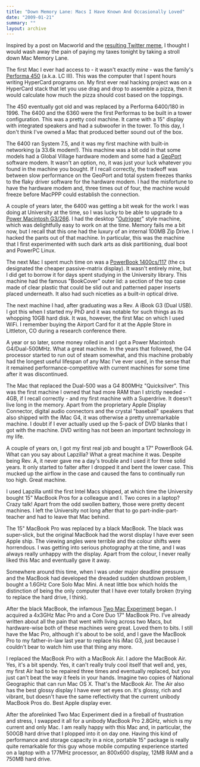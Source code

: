 ```yaml
---
title: "Down Memory Lane: Macs I Have Known And Occasionally Loved"
date: "2009-01-21"
summary: ""
layout: archive
---
```


Inspired by a post on Macworld and the [resulting Twitter meme](http://search.twitter.com/search?q=%23firstmac), I thought I would wash away the pain of paying my taxes tonight by taking a stroll down Mac Memory Lane.  
  
The first Mac I ever had access to - it wasn't exactly _mine_ - was the family's [Performa 450](http://lowendmac.com/lc/macintosh-lc-iii.html) (a.k.a. LC III). This was the computer that I spent hours writing HyperCard programs on. My first ever real hacking project was on a HyperCard stack that let you use drag and drop to assemble a pizza, then it would calculate how much the pizza should cost based on the toppings.  
  
The 450 eventually got old and was replaced by a Performa 6400/180 in 1996. The 6400 and the 6360 were the first Performas to be built in a tower configuration. This was a pretty cool machine. It came with a 15" display with integrated speakers and had a subwoofer in the tower. To this day, I don't think I've owned a Mac that produced better sound out of the box.  
  
The 6400 ran System 7.5, and it was my first machine with built-in networking (a 33.6k modem!). This machine was a bit odd in that some models had a Global Village hardware modem and some had a [GeoPort](http://en.wikipedia.org/wiki/GeoPort) software modem. It wasn't an option, no, it was just your luck whatever you found in the machine you bought. If I recall correctly, the tradeoff was between slow performance on the GeoPort and total system freezes thanks to the flaky driver software for the hardware modem. I had the misfortune to have the hardware modem and, three times out of four, the machine would freeze before MacPPP could establish the connection.  
  
A couple of years later, the 6400 was getting a bit weak for the work I was doing at University at the time, so I was lucky to be able to upgrade to a [Power Macintosh G3/266](http://lowendmac.com/ppc/beige-power-mac-g3-1997.html). I had the desktop "[Outrigger](http://en.wikipedia.org/wiki/Outrigger_Macintosh)" style machine, which was delightfully easy to work on at the time. Memory fails me a bit now, but I recall that this one had the luxury of an internal 100MB Zip Drive. I hacked the pants out of that machine. In particular, this was the machine that I first experimented with such dark arts as disk partitioning, dual boot and PowerPC Linux.  
  
The next Mac I spent much time on was a [PowerBook 1400cs/117](http://lowendmac.com/pb2/powerbook-1400.html) (the cs designated the cheaper passive-matrix display). It wasn't entirely mine, but I did get to borrow it for days spent studying in the University library. This machine had the famous "BookCover" outer lid: a section of the top case made of clear plastic that could be slid out and patterned paper inserts placed underneath. It also had such niceties as a built-in optical drive.  
  
The next machine I had, after graduating was a Rev. A iBook G3 (Dual USB). I got this when I started my PhD and it was notable for such things as its whopping 10GB hard disk. It was, however, the first Mac on which I used WiFi. I remember buying the Airport Card for it at the Apple Store in Littleton, CO during a research conference there.  
  
A year or so later, some money rolled in and I got a Power Macintosh G4/Dual-500MHz. What a great machine. In the years that followed, the G4 processor started to run out of steam somewhat, and this machine probably had the longest useful lifespan of any Mac I've ever used, in the sense that it remained performance-competitive with current machines for some time after it was discontinued.  
  
The Mac that replaced the Dual-500 was a G4 800MHz "Quicksilver". This was the first machine I owned that had more RAM than I strictly needed - 4GB, if I recall correctly - and my first machine with a Superdrive. It doesn't live long in the memory. Apart from the proprietary Apple Display Connector, digital audio connectors and the crystal "baseball" speakers that also shipped with the iMac G4, it was otherwise a pretty unremarkable machine. I doubt if I ever actually used up the 5-pack of DVD blanks that I got with the machine. DVD writing has not been an important technology in my life.  
  
A couple of years on, I got my first real job and bought a 17" PowerBook G4. What can you say about Lapzilla? What a great machine it was. Despite being Rev. A, it never gave me a day's trouble and I used it for three solid years. It only started to falter after I dropped it and bent the lower case. This mucked up the airflow in the case and caused the fans to continually run too high. Great machine.  
  
I used Lapzilla until the first Intel Macs shipped, at which time the University bought 15" MacBook Pros for a colleague and I. Two cores in a laptop? Crazy talk! Apart from the odd swollen battery, those were pretty decent machines. I left the University not long after that to go part-indie-part-teacher and had to leave that Mac behind.  
  
The 15" MacBook Pro was replaced by a black MacBook. The black was super-slick, but the original MacBook had the worst display I have ever seen Apple ship. The viewing angles were terrible and the colour shifts were horrendous. I was getting into serious photography at the time, and I was always really unhappy with the display. Apart from the colour, I never really liked this Mac and eventually gave it away.  
  
Somewhere around this time, when I was under major deadline pressure and the MacBook had developed the dreaded sudden shutdown problem, I bought a 1.6GHz Core Solo Mac Mini. A neat little box which holds the distinction of being the only computer that I have ever totally broken (trying to replace the hard drive, I think).  
  
After the black MacBook, the infamous [Two Mac Experiment](/2008/10/28/two-macs-fail/) began. I acquired a 4x3GHz Mac Pro and a Core Duo 17" MacBook Pro. I've already written about all the pain that went with living across two Macs, but hardware-wise both of these machines were great. Loved them to bits. I still have the Mac Pro, although it's about to be sold, and I gave the MacBook Pro to my father-in-law last year to replace his iMac G3, just because I couldn't bear to watch him use that thing any more.  
  
I replaced the MacBook Pro with a MacBook Air. I adore the MacBook Air. Yes, it's a bit spendy. Yes, it can't really truly cool itself that well and, yes, my first Air had to be repaired three times and eventually replaced, but you just can't beat the way it feels in your hands. Imagine two copies of National Geographic that can run Mac OS X. That's the MacBook Air. The Air also has the best glossy display I have ever set eyes on. It's glossy, rich and vibrant, but doesn't have the same reflectivity that the current unibody MacBook Pros do. Best Apple display ever.  
  
After the aforelinked Two Mac Experiment died in a fireball of frustration and stress, I swapped it all for a unibody MacBook Pro 2.8GHz, which is my current and only Mac. I am really happy with this Mac and, in particular, the 500GB hard drive that I plopped into it on day one. Having this kind of performance and storage capacity in a nice, portable 15" package is really quite remarkable for this guy whose mobile computing experience started on a laptop with a 177MHz processor, an 800x600 display, 12MB RAM and a 750MB hard drive.

